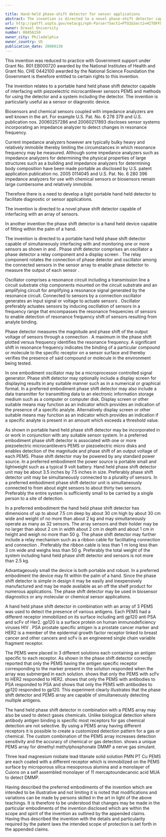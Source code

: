 ```yaml
---

title: Hand-held phase-shift detector for sensor applications
abstract: The invention is directed to a novel phase-shift detector capable of interfacing with an array of sensors. The detector is light-weight, portable and capable of fitting within the palm of a hand. The detector may be used in conjunction with a variety of diagnostic, biosensor and chemical sensor applications.
url: http://patft.uspto.gov/netacgi/nph-Parser?Sect1=PTO2&Sect2=HITOFF&p=1&u=%2Fnetahtml%2FPTO%2Fsearch-adv.htm&r=1&f=G&l=50&d=PALL&S1=08456150&OS=08456150&RS=08456150
owner: Drexel University
number: 08456150
owner_city: Philadelphia
owner_country: US
publication_date: 20080130
---
```

This invention was reduced to practice with Government support under Grant No. R01 EB000720 awarded by the National Institutes of Health and Grant No. CHE 0442100 awarded by the National Science Foundation the Government is therefore entitled to certain rights to this invention.

The invention relates to a portable hand held phase shift detector capable of interfacing with piezoelectric microcantilever sensors PEMS and methods for using the detector and a system including the detector. The invention is particularly useful as a sensor or diagnostic device.

Biosensors and chemical sensors coupled with impedance analyzers are well known in the art. For example U.S. Pat. No. 6 278 379 and U.S. publication nos. 20060257286 and 20060217893 discloses sensor systems incorporating an impedance analyzer to detect changes in resonance frequency.

Current impedance analyzers however are typically bulky heavy and relatively immobile thereby limiting the circumstances in which resonance frequency may be measured. Although some impedance analyzers such as impedance analyzers for determining the physical properties of large structures such as a building and impedance analyzers for determining body composition have been made portable as disclosed by U.S. patent application publication no. 2005 0114045 and U.S. Pat. No. 6 280 396 impedance analyzers for use with chemical sensors or biosensors remain large cumbersome and relatively immobile.

Therefore there is a need to develop a light portable hand held detector to facilitate diagnostic or sensor applications.

The invention is directed to a novel phase shift detector capable of interfacing with an array of sensors.

In another invention the phase shift detector is a hand held device capable of fitting within the palm of a hand.

The invention is directed to a portable hand held phase shift detector capable of simultaneously interfacing with and monitoring one or more sensors as shown in and . Phase shift detector comprises an oscillator a phase detector a relay component and a display screen . The relay component rotates the connection of phase detector and oscillator among the connected sensors in the sensor array to enable phase detector to measure the output of each sensor .

Oscillator comprises a resonance circuit including a transmission line a circuit substrate chip components mounted on the circuit substrate and an amplifying circuit for amplifying a resonance signal generated by the resonance circuit. Connected to sensors by a connection oscillator generates an input signal or voltage to actuate sensors . Oscillator preferably actuates sensors by inducing oscillation of sensors in a frequency range that encompasses the resonance frequencies of sensors to enable detection of resonance frequency shift of sensors resulting from analyte binding.

Phase detector measures the magnitude and phase shift of the output voltage of sensors through a connection . A maximum in the phase shift plotted versus frequency identifies the resonance frequency. A significant shift in resonance frequency indicates the binding of a particular compound or molecule to the specific receptor on a sensor surface and thereby verifies the presence of said compound or molecule in the environment being tested.

In one embodiment oscillator may be a microprocessor controlled signal generator. Phase shift detector may optionally include a display screen for displaying results in any suitable manner such as in a numerical or graphical format. In a preferred embodiment phase shift detector may also include a data transmitter for transmitting data to an electronic information storage medium such as a computer or computer disk. Display screen or other suitable means may function as an indicator which provides an indication of the presence of a specific analyte. Alternatively display screen or other suitable means may function as an indicator which provides an indication if a specific analyte is present in an amount which exceeds a threshold value.

As shown in portable hand held phase shift detector may be incorporated in or work in conjunction with any suitable sensor system. In a preferred embodiment phase shift detector is associated with one or more piezoelectric microcantilevers PEMS or piezoelectric micro disks and enables detection of the magnitude and phase shift of an output voltage of each PEMS. Phase shift detector may be powered by any standard power source. In a preferred embodiment the power source is portable small and lightweight such as a typical 9 volt battery. Hand held phase shift detector unit may be about 3.5 inches by 7.5 inches in size. Preferably phase shift detector unit may be simultaneously connected to a plurality of sensors. In a preferred embodiment phase shift detector unit is simultaneously connected to from about eight sensors to about thirty two sensors. Preferably the entire system is sufficiently small to be carried by a single person to a site of detection.

In a preferred embodiment the hand held phase shift detector has dimensions of up to about 7.5 cm deep by about 30 cm high by about 30 cm wide and weight of no more than about 2 kg and may simultaneously operate as many as 32 sensors. The array sensors and their holder may be no larger than about 2 cm in width about 2 cm in depth and about 1 cm in height and weigh no more than 50 g. The phase shift detector may further include a relay mechanism such as a ribbon cable for facilitating connection and connection . Preferably the ribbon cable is less than 1 m long less than 3 cm wide and weighs less than 50 g. Preferably the total weight of the system including hand held phase shift detector and sensors is not more than 2.5 kg.

Advantageously small the device is both portable and robust. In a preferred embodiment the device may fit within the palm of a hand. Since the phase shift detector is simple in design it may be easily and inexpensively manufactured and may be made available as an off the shelf product for numerous applications. The phase shift detector may be used in biosensor diagnostics or any molecular or chemical sensor applications.

A hand held phase shift detector in combination with an array of 3 PEMS was used to detect the presence of various antigens. Each PEMS had a different receptor immobilized on its surface including anti gp120 anti PSA and scFv of Her2. gp120 is a surface protein on human immunodeficiency viruses HIV . PSA prostate specific antigen is a prostate cancer marker and HER2 is a member of the epidermal growth factor receptor linked to breast cancer and other cancers and scFv is an engineered single chain variable fragment receptor.

The PEMS were placed in 3 different solutions each containing an antigen specific to each receptor. As shown in the phase shift detector correctly reported that only the PEMS having the antigen specific receptor corresponding to the marker present in the solution responded when the array was submerged in each solution. shows that only the PEMS with scFv to HER2 responded to HER2. shows that only the PEMS with antibodies to PSA responded to PSA and shows that only the PEMS with antibodies to gp120 responded to gp120. This experiment clearly illustrates that the phase shift detector and PEMS array are capable of simultaneously detecting multiple antigens.

The hand held phase shift detector in combination with a PEMS array may also be used to detect gases chemicals. Unlike biological detection where antibody antigen binding is specific most receptors for gas chemical detection are not selective. By using a PEMS array having different receptors it is possible to create a customized detection pattern for a gas or chemical. The custom combination of the PEMS array increases detection sensitivity and the accuracy of chemical or gas detection. shows a unique PEMS array for dimethyl methylphosphonate DMMP a nerve gas simulant.

Three lead magnesium niobate lead titanate solid solution PMN PT Cu PEMS are each coated with a different receptor which is immobilized on the PEMS surface by microporous silica mesoporous alumina and a monolayer of Cuions on a self assembled monolayer of 11 mercaptoundecanoic acid MUA to detect DMMP.

Having described the preferred embodiments of the invention which are intended to be illustrative and not limiting it is noted that modifications and variations can be made by persons skilled in the art in light of the above teachings. It is therefore to be understood that changes may be made in the particular embodiments of the invention disclosed which are within the scope and spirit of the invention as outlined by the appended claims. Having thus described the invention with the details and particularity required by the patent laws the intended scope of protection is set forth in the appended claims.

